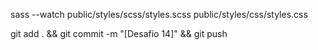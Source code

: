 sass --watch public/styles/scss/styles.scss public/styles/css/styles.css

git add . && git commit -m "[Desafio 14]" && git push
